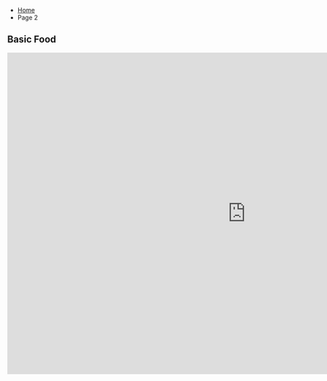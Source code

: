 <ul class="breadcrumb">
  <li><a href="home.html">Home</a></li>
  <li>Page 2</li>
</ul>

<h2>Basic Food</h2>
<iframe src="https://h5p.org/h5p/embed/162270" width="1090" height="736" frameborder="0" allowfullscreen="allowfullscreen"></iframe><script src="https://h5p.org/sites/all/modules/h5p/library/js/h5p-resizer.js" charset="UTF-8"></script>
